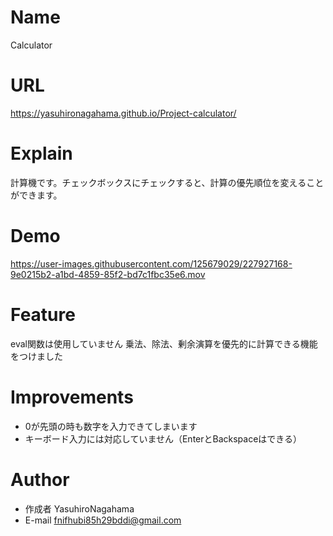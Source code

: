 # Name

Calculator

# URL

https://yasuhironagahama.github.io/Project-calculator/

# Explain

計算機です。チェックボックスにチェックすると、計算の優先順位を変えることができます。

# Demo

https://user-images.githubusercontent.com/125679029/227927168-9e0215b2-a1bd-4859-85f2-bd7c1fbc35e6.mov

# Feature

eval関数は使用していません
乗法、除法、剰余演算を優先的に計算できる機能をつけました

# Improvements

* 0が先頭の時も数字を入力できてしまいます
* キーボード入力には対応していません（EnterとBackspaceはできる）

# Author

* 作成者 YasuhiroNagahama
* E-mail fnifhubi85h29bddi@gmail.com
